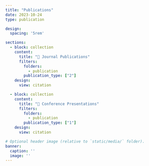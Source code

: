 ```yaml
---
title: "Publications"
date: 2023-10-24
type: publication

design:
  spacing: '5rem'

sections:
  - block: collection
    content:
      title: "📝 Journal Publications"
      filters:
        folders:
          - publication
        publication_type: ["2"]
    design:
      view: citation

  - block: collection
    content:
      title: "🎤 Conference Presentations"
      filters:
        folders:
          - publication
        publication_type: ["1"]
    design:
      view: citation

# Optional header image (relative to `static/media/` folder).
banner:
  caption: ''
  image: ''
---
```

